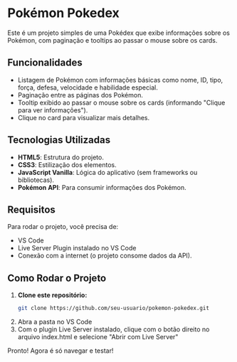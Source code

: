 # Pokémon Pokedex

Este é um projeto simples de uma Pokédex que exibe informações sobre os Pokémon, com paginação e tooltips ao passar o mouse sobre os cards.

## Funcionalidades

- Listagem de Pokémon com informações básicas como nome, ID, tipo, força, defesa, velocidade e habilidade especial.
- Paginação entre as páginas dos Pokémon.
- Tooltip exibido ao passar o mouse sobre os cards (informando "Clique para ver informações").
- Clique no card para visualizar mais detalhes.

## Tecnologias Utilizadas

- **HTML5**: Estrutura do projeto.
- **CSS3**: Estilização dos elementos.
- **JavaScript Vanilla**: Lógica do aplicativo (sem frameworks ou bibliotecas).
- **Pokémon API**: Para consumir informações dos Pokémon.

## Requisitos

Para rodar o projeto, você precisa de:

- VS Code
- Live Server Plugin instalado no VS Code
- Conexão com a internet (o projeto consome dados da API).

## Como Rodar o Projeto

1. **Clone este repositório:**
   ```bash
   git clone https://github.com/seu-usuario/pokemon-pokedex.git
2. Abra a pasta no VS Code
3. Com o plugin Live Server instalado, clique com o botão direito no arquivo index.html e selecione "Abrir com Live Server"

Pronto! Agora é só navegar e testar!
